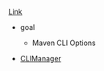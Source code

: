 [Link](https://maven.apache.org/ref/3.9.5/maven-embedder/cli.html)

* goal
  * Maven CLI Options

* [CLIManager](../../../main/java/org/apache/maven/cli/CLIManager.md)